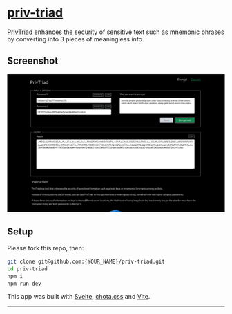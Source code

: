 # [priv-triad](https://priv-triad.pages.dev)

[PrivTriad](https://priv-triad.pages.dev) enhances the security of sensitive text such as mnemonic phrases by converting into 3 pieces of meaningless info.

## Screenshot

![](public/img/PrivTriad-Screenshot.png)


## Setup

Please fork this repo, then:

```sh
git clone git@github.com:{YOUR_NAME}/priv-triad.git
cd priv-triad
npm i
npm run dev
```

This app was built with [Svelte](https://svelte.dev/), [chota.css](https://jenil.github.io/chota/) and [Vite](https://vitejs.dev/).

---
